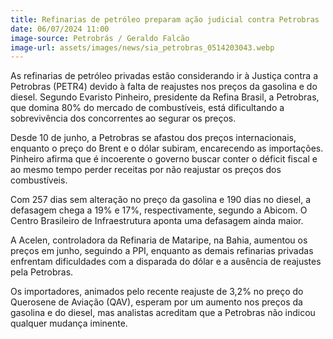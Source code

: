 ```yaml
---
title: Refinarias de petróleo preparam ação judicial contra Petrobras
date: 06/07/2024 11:00
image-source: Petrobrás / Geraldo Falcão
image-url: assets/images/news/sia_petrobras_0514203043.webp
---
```


As refinarias de petróleo privadas estão considerando ir à Justiça contra a Petrobras (PETR4) devido à falta de reajustes nos preços da gasolina e do diesel. Segundo Evaristo Pinheiro, presidente da Refina Brasil, a Petrobras, que domina 80% do mercado de combustíveis, está dificultando a sobrevivência dos concorrentes ao segurar os preços.

Desde 10 de junho, a Petrobras se afastou dos preços internacionais, enquanto o preço do Brent e o dólar subiram, encarecendo as importações. Pinheiro afirma que é incoerente o governo buscar conter o déficit fiscal e ao mesmo tempo perder receitas por não reajustar os preços dos combustíveis.

Com 257 dias sem alteração no preço da gasolina e 190 dias no diesel, a defasagem chega a 19% e 17%, respectivamente, segundo a Abicom. O Centro Brasileiro de Infraestrutura aponta uma defasagem ainda maior.

A Acelen, controladora da Refinaria de Mataripe, na Bahia, aumentou os preços em junho, seguindo a PPI, enquanto as demais refinarias privadas enfrentam dificuldades com a disparada do dólar e a ausência de reajustes pela Petrobras.

Os importadores, animados pelo recente reajuste de 3,2% no preço do Querosene de Aviação (QAV), esperam por um aumento nos preços da gasolina e do diesel, mas analistas acreditam que a Petrobras não indicou qualquer mudança iminente.
